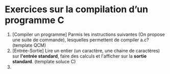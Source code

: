 

# Exercices sur la compilation d’un programme C

1. [Compiler un programme] Parmis les instructions suivantes (On propose une suite de commande), lesquelles permettent de compiler a.c? (template QCM)
2. [Entrée-Sortie] Lire un entier (un caractère, une chaine de caractères) sur **l'entrée standard**, faire des calculs et l'afficher sur la **sortie standard**. (template soluce C)
3. 
